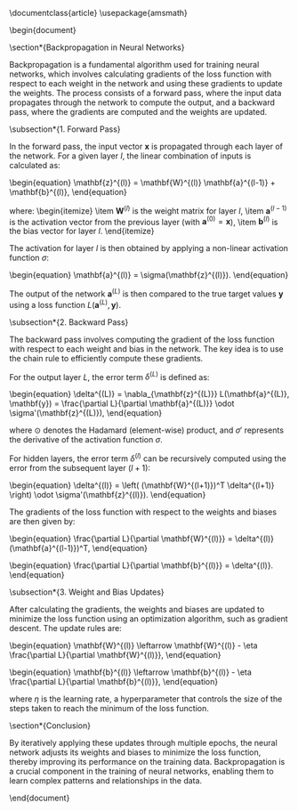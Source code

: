 \documentclass{article}
\usepackage{amsmath}

\begin{document}

\section*{Backpropagation in Neural Networks}

Backpropagation is a fundamental algorithm used for training neural networks, which involves calculating gradients of the loss function with respect to each weight in the network and using these gradients to update the weights. The process consists of a forward pass, where the input data propagates through the network to compute the output, and a backward pass, where the gradients are computed and the weights are updated.

\subsection*{1. Forward Pass}

In the forward pass, the input vector $\mathbf{x}$ is propagated through each layer of the network. For a given layer $l$, the linear combination of inputs is calculated as:

\begin{equation}
\mathbf{z}^{(l)} = \mathbf{W}^{(l)} \mathbf{a}^{(l-1)} + \mathbf{b}^{(l)},
\end{equation}

where:
\begin{itemize}
    \item $\mathbf{W}^{(l)}$ is the weight matrix for layer $l$,
    \item $\mathbf{a}^{(l-1)}$ is the activation vector from the previous layer (with $\mathbf{a}^{(0)} = \mathbf{x}$),
    \item $\mathbf{b}^{(l)}$ is the bias vector for layer $l$.
\end{itemize}

The activation for layer $l$ is then obtained by applying a non-linear activation function $\sigma$:

\begin{equation}
\mathbf{a}^{(l)} = \sigma(\mathbf{z}^{(l)}).
\end{equation}

The output of the network $\mathbf{a}^{(L)}$ is then compared to the true target values $\mathbf{y}$ using a loss function $L(\mathbf{a}^{(L)}, \mathbf{y})$.

\subsection*{2. Backward Pass}

The backward pass involves computing the gradient of the loss function with respect to each weight and bias in the network. The key idea is to use the chain rule to efficiently compute these gradients.

For the output layer $L$, the error term $\delta^{(L)}$ is defined as:

\begin{equation}
\delta^{(L)} = \nabla_{\mathbf{z}^{(L)}} L(\mathbf{a}^{(L)}, \mathbf{y}) = \frac{\partial L}{\partial \mathbf{a}^{(L)}} \odot \sigma'(\mathbf{z}^{(L)}),
\end{equation}

where $\odot$ denotes the Hadamard (element-wise) product, and $\sigma'$ represents the derivative of the activation function $\sigma$.

For hidden layers, the error term $\delta^{(l)}$ can be recursively computed using the error from the subsequent layer $(l+1)$:

\begin{equation}
\delta^{(l)} = \left( (\mathbf{W}^{(l+1)})^T \delta^{(l+1)} \right) \odot \sigma'(\mathbf{z}^{(l)}).
\end{equation}

The gradients of the loss function with respect to the weights and biases are then given by:

\begin{equation}
\frac{\partial L}{\partial \mathbf{W}^{(l)}} = \delta^{(l)} (\mathbf{a}^{(l-1)})^T,
\end{equation}

\begin{equation}
\frac{\partial L}{\partial \mathbf{b}^{(l)}} = \delta^{(l)}.
\end{equation}

\subsection*{3. Weight and Bias Updates}

After calculating the gradients, the weights and biases are updated to minimize the loss function using an optimization algorithm, such as gradient descent. The update rules are:

\begin{equation}
\mathbf{W}^{(l)} \leftarrow \mathbf{W}^{(l)} - \eta \frac{\partial L}{\partial \mathbf{W}^{(l)}},
\end{equation}

\begin{equation}
\mathbf{b}^{(l)} \leftarrow \mathbf{b}^{(l)} - \eta \frac{\partial L}{\partial \mathbf{b}^{(l)}},
\end{equation}

where $\eta$ is the learning rate, a hyperparameter that controls the size of the steps taken to reach the minimum of the loss function.

\section*{Conclusion}

By iteratively applying these updates through multiple epochs, the neural network adjusts its weights and biases to minimize the loss function, thereby improving its performance on the training data. Backpropagation is a crucial component in the training of neural networks, enabling them to learn complex patterns and relationships in the data.

\end{document}

